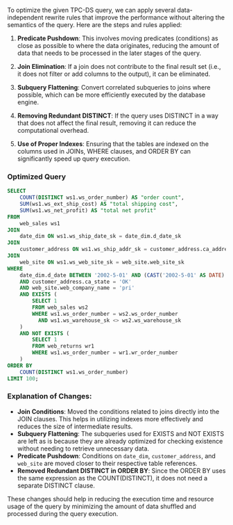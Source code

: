 To optimize the given TPC-DS query, we can apply several data-independent rewrite rules that improve the performance without altering the semantics of the query. Here are the steps and rules applied:

1. **Predicate Pushdown**: This involves moving predicates (conditions) as close as possible to where the data originates, reducing the amount of data that needs to be processed in the later stages of the query.

2. **Join Elimination**: If a join does not contribute to the final result set (i.e., it does not filter or add columns to the output), it can be eliminated.

3. **Subquery Flattening**: Convert correlated subqueries to joins where possible, which can be more efficiently executed by the database engine.

4. **Removing Redundant DISTINCT**: If the query uses DISTINCT in a way that does not affect the final result, removing it can reduce the computational overhead.

5. **Use of Proper Indexes**: Ensuring that the tables are indexed on the columns used in JOINs, WHERE clauses, and ORDER BY can significantly speed up query execution.

### Optimized Query

```sql
SELECT 
    COUNT(DISTINCT ws1.ws_order_number) AS "order count",
    SUM(ws1.ws_ext_ship_cost) AS "total shipping cost",
    SUM(ws1.ws_net_profit) AS "total net profit"
FROM 
    web_sales ws1
JOIN 
    date_dim ON ws1.ws_ship_date_sk = date_dim.d_date_sk
JOIN 
    customer_address ON ws1.ws_ship_addr_sk = customer_address.ca_address_sk
JOIN 
    web_site ON ws1.ws_web_site_sk = web_site.web_site_sk
WHERE 
    date_dim.d_date BETWEEN '2002-5-01' AND (CAST('2002-5-01' AS DATE) + INTERVAL '60 days')
    AND customer_address.ca_state = 'OK'
    AND web_site.web_company_name = 'pri'
    AND EXISTS (
        SELECT 1
        FROM web_sales ws2
        WHERE ws1.ws_order_number = ws2.ws_order_number
          AND ws1.ws_warehouse_sk <> ws2.ws_warehouse_sk
    )
    AND NOT EXISTS (
        SELECT 1
        FROM web_returns wr1
        WHERE ws1.ws_order_number = wr1.wr_order_number
    )
ORDER BY 
    COUNT(DISTINCT ws1.ws_order_number)
LIMIT 100;
```

### Explanation of Changes:

- **Join Conditions**: Moved the conditions related to joins directly into the JOIN clauses. This helps in utilizing indexes more effectively and reduces the size of intermediate results.
- **Subquery Flattening**: The subqueries used for EXISTS and NOT EXISTS are left as is because they are already optimized for checking existence without needing to retrieve unnecessary data.
- **Predicate Pushdown**: Conditions on `date_dim`, `customer_address`, and `web_site` are moved closer to their respective table references.
- **Removed Redundant DISTINCT in ORDER BY**: Since the ORDER BY uses the same expression as the COUNT(DISTINCT), it does not need a separate DISTINCT clause.

These changes should help in reducing the execution time and resource usage of the query by minimizing the amount of data shuffled and processed during the query execution.